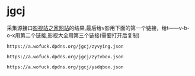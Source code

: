 # jgcj
采集源接口[影视站之家网站](https://www.yszzq.com/tags/xmlcjjk/)的结果,最后给v影用下面的第一个链接，给t——v-b-o-x用第二个链接,影视大全用第三个链接(需要打开后复制)
```
https://a.wofuck.dpdns.org/jgcj/zyvying.json
```
```
https://a.wofuck.dpdns.org/jgcj/zytvbox.json
```
```
https://a.wofuck.dpdns.org/jgcj/ysdqbox.json
```
